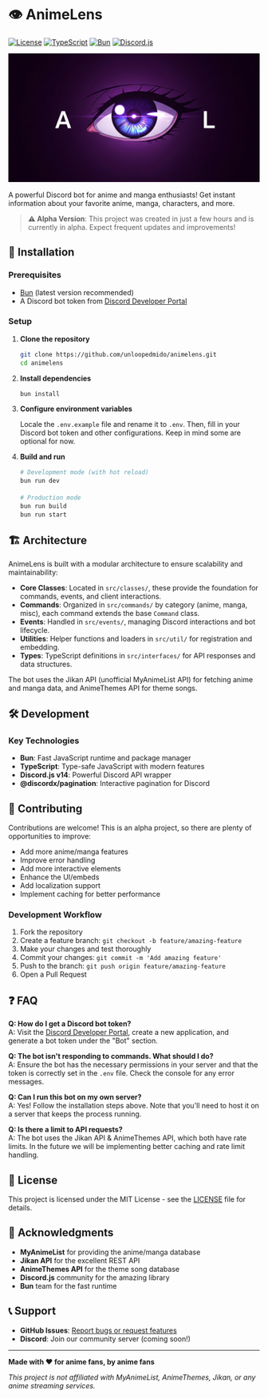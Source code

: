 # 👁️ AnimeLens

[![License](https://img.shields.io/badge/license-MIT-blue.svg)](LICENSE)
[![TypeScript](https://img.shields.io/badge/TypeScript-007ACC?logo=typescript&logoColor=white)](https://www.typescript.org/)
[![Bun](https://img.shields.io/badge/Bun-000?logo=bun&logoColor=fff)](https://bun.sh/)
[![Discord.js](https://img.shields.io/badge/Discord.js-5865F2?logo=discord&logoColor=white)](https://discord.js.org/)

<img src=".github/BANNER.png" alt="AnimeLens Banner" width="600">

A powerful Discord bot for anime and manga enthusiasts! Get instant information about your favorite anime, manga, characters, and more.

> **⚠️ Alpha Version**: This project was created in just a few hours and is currently in alpha. Expect frequent updates and improvements!

## 🚀 Installation

### Prerequisites

- [Bun](https://bun.sh/) (latest version recommended)
- A Discord bot token from [Discord Developer Portal](https://discord.com/developers/applications)

### Setup

1. **Clone the repository**
   ```bash
   git clone https://github.com/unloopedmido/animelens.git
   cd animelens
   ```

2. **Install dependencies**
   ```bash
   bun install
   ```

3. **Configure environment variables**

   Locale the `.env.example` file and rename it to `.env`. Then, fill in your Discord bot token and other configurations. Keep in mind some are optional for now.

4. **Build and run**
   ```bash
   # Development mode (with hot reload)
   bun run dev

   # Production mode
   bun run build
   bun run start
   ```

## 🏗️ Architecture

AnimeLens is built with a modular architecture to ensure scalability and maintainability:

- **Core Classes**: Located in `src/classes/`, these provide the foundation for commands, events, and client interactions.
- **Commands**: Organized in `src/commands/` by category (anime, manga, misc), each command extends the base `Command` class.
- **Events**: Handled in `src/events/`, managing Discord interactions and bot lifecycle.
- **Utilities**: Helper functions and loaders in `src/util/` for registration and embedding.
- **Types**: TypeScript definitions in `src/interfaces/` for API responses and data structures.

The bot uses the Jikan API (unofficial MyAnimeList API) for fetching anime and manga data, and AnimeThemes API for theme songs.

## 🛠️ Development

### Key Technologies

- **Bun**: Fast JavaScript runtime and package manager
- **TypeScript**: Type-safe JavaScript with modern features
- **Discord.js v14**: Powerful Discord API wrapper
- **@discordx/pagination**: Interactive pagination for Discord

## 🤝 Contributing

Contributions are welcome! This is an alpha project, so there are plenty of opportunities to improve:

- Add more anime/manga features
- Improve error handling
- Add more interactive elements
- Enhance the UI/embeds
- Add localization support
- Implement caching for better performance

### Development Workflow

1. Fork the repository
2. Create a feature branch: `git checkout -b feature/amazing-feature`
3. Make your changes and test thoroughly
4. Commit your changes: `git commit -m 'Add amazing feature'`
5. Push to the branch: `git push origin feature/amazing-feature`
6. Open a Pull Request

## ❓ FAQ

**Q: How do I get a Discord bot token?**  
A: Visit the [Discord Developer Portal](https://discord.com/developers/applications), create a new application, and generate a bot token under the "Bot" section.

**Q: The bot isn't responding to commands. What should I do?**  
A: Ensure the bot has the necessary permissions in your server and that the token is correctly set in the `.env` file. Check the console for any error messages.

**Q: Can I run this bot on my own server?**  
A: Yes! Follow the installation steps above. Note that you'll need to host it on a server that keeps the process running.

**Q: Is there a limit to API requests?**  
A: The bot uses the Jikan API & AnimeThemes API, which both have rate limits. In the future we will be implementing better caching and rate limit handling.

## 📄 License

This project is licensed under the MIT License - see the [LICENSE](LICENSE) file for details.

## 🙏 Acknowledgments

- **MyAnimeList** for providing the anime/manga database
- **Jikan API** for the excellent REST API
- **AnimeThemes API** for the theme song database
- **Discord.js** community for the amazing library
- **Bun** team for the fast runtime

## 📞 Support

- **GitHub Issues**: [Report bugs or request features](https://github.com/unloopedmido/animelens/issues)
- **Discord**: Join our community server (coming soon!)

---

**Made with ❤️ for anime fans, by anime fans**

*This project is not affiliated with MyAnimeList, AnimeThemes, Jikan, or any anime streaming services.*

